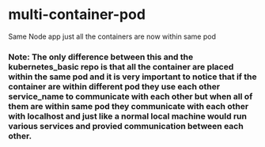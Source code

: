 # multi-container-pod
Same Node app just all the containers are now within same pod

### Note: The only difference between this and the kubernetes_basic repo is that all the container are placed within the same pod and it is very important to notice that if the container are within different pod they use each other service_name to communicate with each other but when all of them are within same pod they communicate with each other with localhost and just like a normal local machine would run various services and provied communication between each other.

